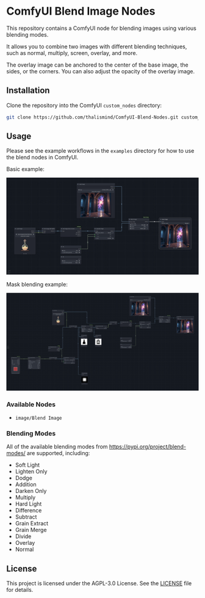 # ComfyUI Blend Image Nodes

This repository contains a ComfyUI node for blending images using various blending modes.

It allows you to combine two images with different blending techniques, such as normal, multiply, screen, overlay, and
more.

The overlay image can be anchored to the center of the base image, the sides, or the corners. You can also adjust the
opacity of the overlay image.

## Installation

Clone the repository into the ComfyUI `custom_nodes` directory:

```bash
git clone https://github.com/thalismind/ComfyUI-Blend-Nodes.git custom_nodes/ComfyUI-Blend-Nodes
```

## Usage

Please see the example workflows in the `examples` directory for how to use the blend nodes in ComfyUI.

Basic example:

![Basic Example](examples/load_image.png)

Mask blending example:

![Mask Blending Example](examples/blend_mask.png)

### Available Nodes

- `image/Blend Image`

### Blending Modes

All of the available blending modes from https://pypi.org/project/blend-modes/ are supported, including:

- Soft Light
- Lighten Only
- Dodge
- Addition
- Darken Only
- Multiply
- Hard Light
- Difference
- Subtract
- Grain Extract
- Grain Merge
- Divide
- Overlay
- Normal

## License

This project is licensed under the AGPL-3.0 License. See the [LICENSE](LICENSE) file for details.
